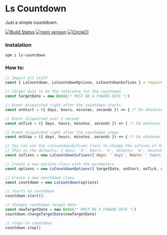 # Ls Countdown

Just a simple countdown.

[![Build Status](https://travis-ci.org/leandrosimoes/ls-countdown.svg?branch=master)](https://travis-ci.org/leandrosimoes/ls-docs) 
[![npm version](https://badge.fury.io/js/ls-countdown.svg)](https://badge.fury.io/js/ls-docs) 
[![CircleCI](https://circleci.com/gh/leandrosimoes/ls-countdown.svg?style=svg)](https://circleci.com/gh/leandrosimoes/ls-docs)

### Instalation

`npm i ls-countdown`

### How to:

```javascript
// Import all stuff
const { LsCountdown, LsCountdownOptions, LsCountdownSufixes } = require('ls-countdown')

// Target date to be the reference for the countdown
const targetDate = new Date(/* MUST BE A FOWARD DATE */)

// Event dispatched right after the countdown starts
const onStart = ({ days, hours, minutes, seconds }) => { /* Do whatever you want... */ }

// Event dispatched ever 1 second
const onTick = ({ days, hours, minutes, seconds }) => { /* Do whatever you want... */ }

// Event dispatched right after the countdown stops
const onStop = ({ days, hours, minutes, seconds }) => { /* Do whatever you want... */ }

// You can use the LsCountdownSufixes class to change the sufixes of the tick on return
// This is the defaults: { days: 'd', hours: 'h', minutes: 'm', seconds: 's' }
const sufixes = new LsCountdownSufixes({ days: ' days', hours: ' hours', minutes: ' minutes', seconds: ' seconds' })

// Create a new options class with the parameters
const options = new LsCountdownOptions({ targetDate, onStart, onTick, onStop, sufixes })

// Create a new countdown class
const countdown = new LsCountdown(options)

// starts to countdown
countdown.start();

// changes countdown target date
const newTargetDate = new Date(/* MUST BE A FOWARD DATE */)
countdown.changeTargetDate(newTargetDate)

// stops to countdown
countdown.stop()
```